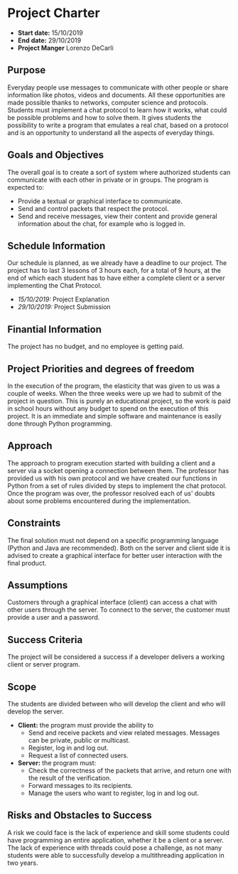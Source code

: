 # Project Charter

+ **Start date:** 15/10/2019
+ **End date:** 29/10/2019
+ **Project Manger** Lorenzo DeCarli

## Purpose
Everyday people use messages to communicate with other people or share information like photos, videos and documents.
All these opportunities are made possible thanks to networks, computer science and protocols.
Students must implement a chat protocol to learn how it works, what could be possible problems and how to solve them.
It gives students the possibility to write a program that emulates a real chat, based on a protocol and is an opportunity to understand all the aspects of everyday things. 

## Goals and Objectives
The overall goal is to create a sort of system where authorized students can communicate with each other in private or in groups.
The program is expected to:

- Provide a textual or graphical interface to communicate.
- Send and control packets that respect the protocol.
- Send and receive messages, view their content and provide general information about the chat, for example who is logged in.

## Schedule Information
Our schedule is planned, as we already have a deadline to our project. The project has to last 3 lessons of 3 hours each, for a total of 9 hours, at the end of which each student has to have either a complete client or a server implementing the Chat Protocol.

+ *15/10/2019:* Project Explanation
+ *29/10/2019:* Project Submission

## Finantial Information
The project has no budget, and no employee is getting paid.

## Project Priorities and degrees of freedom
In the execution of the program, the elasticity that was given to us was a couple of weeks. When the three weeks were up we had to submit of the project in question. This is purely an educational project, so the work is paid in school hours without any budget to spend on the execution of this project. It is an immediate and simple software and maintenance is easily done through Python programming.

## Approach
The approach to program execution started with building a client and a server via a socket opening a connection between them. The professor has provided us with his own protocol and we have created our functions in Python from a set of rules divided by steps to implement the chat protocol. Once the program was over, the professor resolved each of us' doubts about some problems encountered during the implementation.

## Constraints
The final solution must not depend on a specific programming language (Python and Java are recommended). Both on the server and client side it is advised to create a graphical interface for better user interaction with the final product.

## Assumptions
Customers through a graphical interface (client) can access a chat with other users through the server. To connect to the server, the customer must provide a user and a password.

## Success Criteria
The project will be considered a success if a developer delivers a working client or server program.

## Scope
The students are divided between who will develop the client and who will develop the server.

- **Client:** the program must provide the ability to 
  - Send and receive packets and view related messages. Messages can be private, public or multicast.
  - Register, log in and log out.
  - Request a list of connected users.
- **Server:** the program must:
  - Check the correctness of the packets that arrive, and return one with the result of the verification.
  - Forward messages to its recipients.
  - Manage the users who want to register, log in and log out.

## Risks and Obstacles to Success
A risk we could face is the lack of experience and skill some students could have programming an entire application, whether it be a client or a server. The lack of experience with threads could pose a challenge, as not many students were able to successfully develop a multithreading application in two years.
